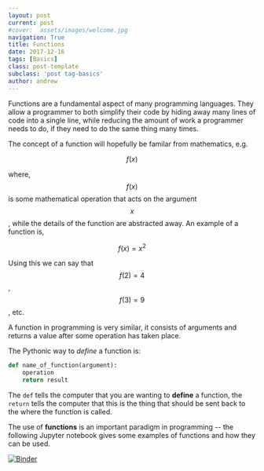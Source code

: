 ```yaml
---
layout: post
current: post
#cover:  assets/images/welcome.jpg
navigation: True
title: Functions 
date: 2017-12-16
tags: [Basics]
class: post-template
subclass: 'post tag-basics'
author: andrew
---
```


Functions are a fundamental aspect of many programming languages. They allow a programmer to both simplify their code by hiding away many lines of code into a single line, while reducing the amount of work a programmer needs to do, if they need to do the same thing many times. 

The concept of a function will hopefully be familar from mathematics, e.g.

$$ f(x) $$

where, $$ f(x) $$ is some mathematical operation that acts on the argument $$ x $$, while the details of the function are abstracted away. An example of a function is, 

$$ f(x) = x^2 $$

Using this we can say that $$ f(2) = 4 $$, $$ f(3)=9 $$, etc. 

A function in programming is very similar, it consists of arguments and returns a value after some operation has taken place. 

The Pythonic way to *define* a function is:

```python
def name_of_function(argument):
    operation
    return result
```

The ```def``` tells the computer that you are wanting to **define** a function, the ```return``` tells the computer that this is the thing that should be sent back to the where the function is called. 

The use of **functions** is an important paradigm in programming -- the following Jupyter notebook gives some examples of functions and how they can be used. 

[![Binder](https://mybinder.org/badge.svg)](https://mybinder.org/v2/gh/bjmorgan/python_in_chemistry/master?filepath=General%2FFunctions.ipynb)
